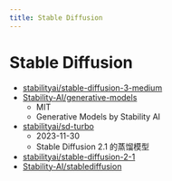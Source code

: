 ```yaml
---
title: Stable Diffusion
---
```


# Stable Diffusion

- [stabilityai/stable-diffusion-3-medium](https://huggingface.co/spaces/stabilityai/stable-diffusion-3-medium)
- [Stability-AI/generative-models](https://github.com/Stability-AI/generative-models)
  - MIT
  - Generative Models by Stability AI
- [stabilityai/sd-turbo](https://huggingface.co/stabilityai/sd-turbo)
  - 2023-11-30
  - Stable Diffusion 2.1 的蒸馏模型
- [stabilityai/stable-diffusion-2-1](https://huggingface.co/stabilityai/stable-diffusion-2-1)
- [Stability-AI/stablediffusion](https://github.com/Stability-AI/stablediffusion)
